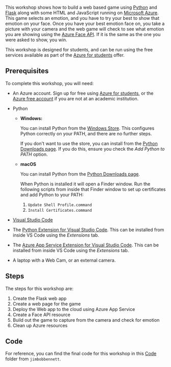 This workshop shows how to build a web based game using [Python](https://www.python.org) and [Flask](http://flask.pocoo.org) along with some HTML and JavaScript running on [Microsoft Azure](https://azure.microsoft.com/free/students/?WT.mc_id=hackwithazure-github-jabenn). This game selects an emotion, and you have to try your best to show that emotion on your face. Once you have your best emotion face on, you take a picture with your camera and the web game will check to see what emotion you are showing using the [Azure Face API](https://azure.microsoft.com/services/cognitive-services/face/?WT.mc_id=hackwithazure-github-jabenn). If it is the same as the one you were asked to show, you win.

This workshop is designed for students, and can be run using the free services available as part of the [Azure for students](https://azure.microsoft.com/free/students/?WT.mc_id=hackwithazure-github-jabenn) offer.

## Prerequisites

To complete this workshop, you will need:

* An Azure account. Sign up for free using [Azure for students](https://azure.microsoft.com/free/students/?WT.mc_id=hackwithazure-github-jabenn), or the [Azure free account](https://azure.microsoft.com/free/?WT.mc_id=hackwithazure-github-jabenn) if you are not at an academic institution.
* Python

  * **Windows:**

    You can install Python from the [Windows Store](https://www.microsoft.com/p/python-38/9mssztt1n39l?activetab=pivot:overviewtab&WT.mc_id=hackwithazure-github-jabenn). This configures Python correctly on your PATH, and there are no further steps.

    If you don't want to use the store, you can install from the [Python Downloads page](https://www.python.org/downloads/). If you do this, ensure you check the *Add Python to PATH* option.

  * **macOS**
  
    You can install Python from the [Python Downloads page](https://www.python.org/downloads/).

    When Python is installed it will open a Finder window. Run the following scripts from inside that Finder window to set up certificates and add Python to your PATH:

    1. `Update Shell Profile.command`
    1. `Install Certificates.command`

* [Visual Studio Code](https://code.visualstudio.com/?WT.mc_id=hackwithazure-github-jabenn)
* The [Python Extension for Visual Studio Code](https://marketplace.visualstudio.com/itemdetails?itemName=ms-python.python&WT.mc_id=hackwithazure-github-jabenn). This can be installed from inside VS Code using the *Extensions* tab.
* The [Azure App Service Extension for Visual Studio Code](https://marketplace.visualstudio.com/itemdetails?itemName=ms-azuretools.vscode-azureappservice&WT.mc_id=hackwithazure-github-jabenn). This can be installed from inside VS Code using the *Extensions* tab.
* A laptop with a Web Cam, or an external camera.


## Steps

The steps for this workshop are:

1. Create the Flask web app
1. Create a web page for the game
1. Deploy the Web app to the cloud using Azure App Service
1. Create a Face API resource
1. Build out the game to capture from the camera and check for emotion
1. Clean up Azure resources

## Code

For reference, you can find the final code for this workshop in this [Code](https://github.com/jimbobbennett/HappySadAngryWorkshop/tree/master/code) folder from `jimbobbennett`.
